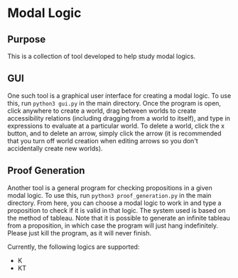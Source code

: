 # Modal Logic
## Purpose
This is a collection of tool developed to help study modal logics.
## GUI
One such tool is a graphical user interface for creating a modal logic. To use this, run
```python3 gui.py```
in the main directory. Once the program is open, click anywhere to create a world, drag between worlds to create accessibility relations (including dragging from a world to itself), and type in expressions to evaluate at a particular world. To delete a world, click the x button, and to delete an arrow, simply click the arrow (it is recommended that you turn off world creation when editing arrows so you don't accidentally create new worlds).
## Proof Generation
Another tool is a general program for checking propositions in a given modal logic. To use this, run
```python3 proof_generation.py```
in the main directory. From here, you can choose a modal logic to work in and type a proposition to check if it is valid in that logic. The system used is based on the method of tableau. Note that it is possible to generate an infinite tableau from a proposition, in which case the program will just hang indefinitely. Please just kill the program, as it will never finish.

Currently, the following logics are supported:
* K
* KT
